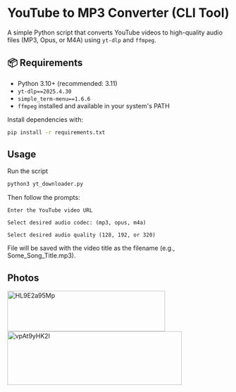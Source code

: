 # YouTube to MP3 Converter (CLI Tool)

A simple Python script that converts YouTube videos to high-quality audio files (MP3, Opus, or M4A) using `yt-dlp` and `ffmpeg`.

## 📦 Requirements

- Python 3.10+ (recommended: 3.11)
- `yt-dlp==2025.4.30`
- `simple_term-menu==1.6.6`
- `ffmpeg` installed and available in your system's PATH

Install dependencies with:

```bash
pip install -r requirements.txt
```

## Usage
Run the script
```bash
python3 yt_downloader.py
```
Then follow the prompts:

    Enter the YouTube video URL

    Select desired audio codec: (mp3, opus, m4a)

    Select desired audio quality (128, 192, or 320)

File will be saved with the video title as the filename (e.g., Some_Song_Title.mp3).

## Photos
<img width="358" height="92" alt="HL9E2a95Mp" src="https://github.com/user-attachments/assets/240bd583-f292-40b6-b114-3c4a0bf522a4" />
<img width="396" height="122" alt="vpAt9yHK2l" src="https://github.com/user-attachments/assets/6c1d2e57-6027-4478-8852-261ed8881353" />
